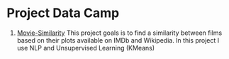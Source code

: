 # Project Data Camp 

1. [Movie-Similarity](https://github.com/muhammadjulz/Data-Camp-Project/tree/main/Movie%20Similarity/Find%20Movie%20Similarity%20from%20Plot%20Summaries)
This project goals is to find a similarity between films based on their plots available on IMDb and Wikipedia.
In this project I use NLP and Unsupervised Learning (KMeans)

